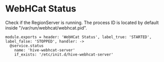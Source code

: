 
# WebHCat Status

Check if the RegionServer is running. The process ID is located by default
inside "/var/run/webhcat/webhcat.pid".

    module.exports = header: 'WebHCat Status', label_true: 'STARTED', label_false: 'STOPPED', handler: ->
      @service.status
        name: 'hive-webhcat-server'
        if_exists: '/etc/init.d/hive-webhcat-server'
